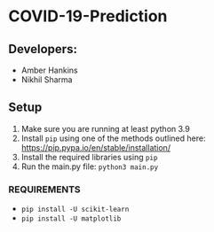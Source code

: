 # COVID-19-Prediction

## Developers:
* Amber Hankins
* Nikhil Sharma

## Setup
1. Make sure you are running at least python 3.9
2. Install `pip` using one of the methods outlined here: https://pip.pypa.io/en/stable/installation/
3. Install the required libraries using `pip`
4. Run the main.py file: `python3 main.py`

### REQUIREMENTS
* `pip install -U scikit-learn`
* `pip install -U matplotlib`